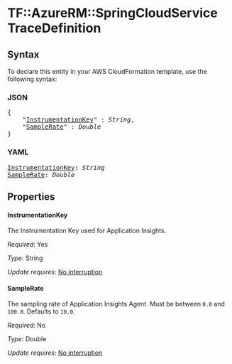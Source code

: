 # TF::AzureRM::SpringCloudService TraceDefinition

## Syntax

To declare this entity in your AWS CloudFormation template, use the following syntax:

### JSON

<pre>
{
    "<a href="#instrumentationkey" title="InstrumentationKey">InstrumentationKey</a>" : <i>String</i>,
    "<a href="#samplerate" title="SampleRate">SampleRate</a>" : <i>Double</i>
}
</pre>

### YAML

<pre>
<a href="#instrumentationkey" title="InstrumentationKey">InstrumentationKey</a>: <i>String</i>
<a href="#samplerate" title="SampleRate">SampleRate</a>: <i>Double</i>
</pre>

## Properties

#### InstrumentationKey

The Instrumentation Key used for Application Insights.

_Required_: Yes

_Type_: String

_Update requires_: [No interruption](https://docs.aws.amazon.com/AWSCloudFormation/latest/UserGuide/using-cfn-updating-stacks-update-behaviors.html#update-no-interrupt)

#### SampleRate

The sampling rate of Application Insights Agent. Must be between `0.0` and `100.0`. Defaults to `10.0`.

_Required_: No

_Type_: Double

_Update requires_: [No interruption](https://docs.aws.amazon.com/AWSCloudFormation/latest/UserGuide/using-cfn-updating-stacks-update-behaviors.html#update-no-interrupt)

